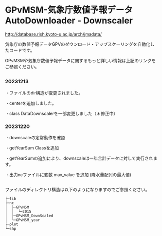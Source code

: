 # GPvMSM-気象庁数値予報データ AutoDownloader - Downscaler

http://database.rish.kyoto-u.ac.jp/arch/jmadata/

気象庁の数値予報データGPVのダウンロード・アップスケーリングを自動化したコードです。

GPvMSMや気象庁数値予報データに関するもっと詳しい情報は上記のリンクをご参照ください。

##

### 20231213
・ファイルのdir構造が変更されました。

・centerを追加しました。

・class DataDownscalerを一部変更しました（＊修正中）

### 20231220
・downscaleの定常動作を確認

・getYearSum Classを追加

・getYearSumの追加により、downscaleは一年合計データに対して実行されます。

・出力ncファイルに変数 max_value を追加 (降水量配列の最大値)

##


ファイルのディレクトリ構造は以下のようになりますのでご参照ください。

```
├─lib
├─nc
│  ├─GPvMSM
│  │  └─2015 
│  ├─GPvMSM_DownScaled
│  └─GPvMSM_year
├─plot
└─shp
```